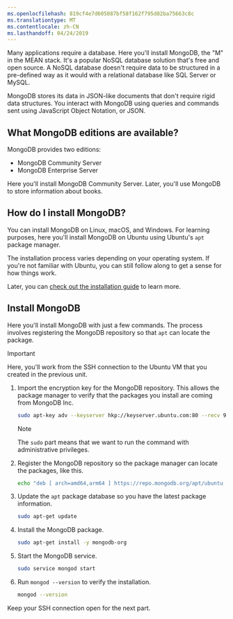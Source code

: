 ```yaml
---
ms.openlocfilehash: 819cf4e7d605087bf58f162f795d82ba75663c8c
ms.translationtype: MT
ms.contentlocale: zh-CN
ms.lasthandoff: 04/24/2019
---
```

Many applications require a database. Here you'll install MongoDB, the "M" in the MEAN stack. It's a popular NoSQL database solution that's free and open source. A NoSQL database doesn't require data to be structured in a pre-defined way as it would with a relational database like SQL Server or MySQL.

MongoDB stores its data in JSON-like documents that don't require rigid data structures. You interact with MongoDB using queries and commands sent using JavaScript Object Notation, or JSON.

## <a name="what-mongodb-editions-are-available"></a>What MongoDB editions are available?

MongoDB provides two editions:

- MongoDB Community Server
- MongoDB Enterprise Server

Here you'll install MongoDB Community Server. Later, you'll use MongoDB to store information about books.

## <a name="how-do-i-install-mongodb"></a>How do I install MongoDB?

You can install MongoDB on Linux, macOS, and Windows. For learning purposes, here you'll install MongoDB on Ubuntu using Ubuntu's `apt` package manager.

The installation process varies depending on your operating system. If you're not familiar with Ubuntu, you can still follow along to get a sense for how things work.

Later, you can [check out the installation guide](https://docs.mongodb.com/manual/administration/install-community?azure-portal=true) to learn more.

## <a name="install-mongodb"></a>Install MongoDB

Here you'll install MongoDB with just a few commands. The process involves registering the MongoDB repository so that `apt` can locate the package.

> [!IMPORTANT]
> Here, you'll work from the SSH connection to the Ubuntu VM that you created in the previous unit.

1. Import the encryption key for the MongoDB repository. This  allows the package manager to verify that the packages you install are coming from MongoDB Inc.

    ```bash
    sudo apt-key adv --keyserver hkp://keyserver.ubuntu.com:80 --recv 9DA31620334BD75D9DCB49F368818C72E52529D4
    ```

    > [!NOTE]
    > The `sudo` part means that we want to run the command with administrative privileges.

1. Register the MongoDB repository so the package manager can locate the packages, like this.

    ```bash
    echo "deb [ arch=amd64,arm64 ] https://repo.mongodb.org/apt/ubuntu xenial/mongodb-org/4.0 multiverse" | sudo tee /etc/apt/sources.list.d/mongodb-org-4.0.list
    ```

1. Update the `apt` package database so you have the latest package information.

    ```bash
    sudo apt-get update
    ```

1. Install the MongoDB package.

    ```bash
    sudo apt-get install -y mongodb-org
    ```

1. Start the MongoDB service.

    ```bash
    sudo service mongod start
    ```

1. Run `mongod --version` to verify the installation.

    ```bash
    mongod --version
    ```

Keep your SSH connection open for the next part.